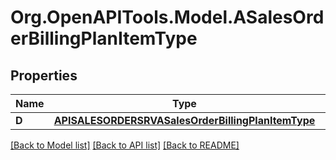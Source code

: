 # Org.OpenAPITools.Model.ASalesOrderBillingPlanItemType

## Properties

Name | Type | Description | Notes
------------ | ------------- | ------------- | -------------
**D** | [**APISALESORDERSRVASalesOrderBillingPlanItemType**](APISALESORDERSRVASalesOrderBillingPlanItemType.md) |  | [optional] 

[[Back to Model list]](../README.md#documentation-for-models) [[Back to API list]](../README.md#documentation-for-api-endpoints) [[Back to README]](../README.md)

